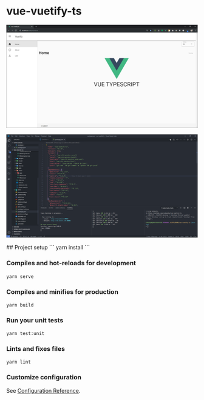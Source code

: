 # vue-vuetify-ts
<p align="center"><img src ="./pic/Capture1.PNG" /></p>
<p align="center"><img src ="./pic/Capture2.PNG" /></p>
## Project setup
```
yarn install
```

### Compiles and hot-reloads for development
```
yarn serve
```

### Compiles and minifies for production
```
yarn build
```

### Run your unit tests
```
yarn test:unit
```

### Lints and fixes files
```
yarn lint
```

### Customize configuration
See [Configuration Reference](https://cli.vuejs.org/config/).
